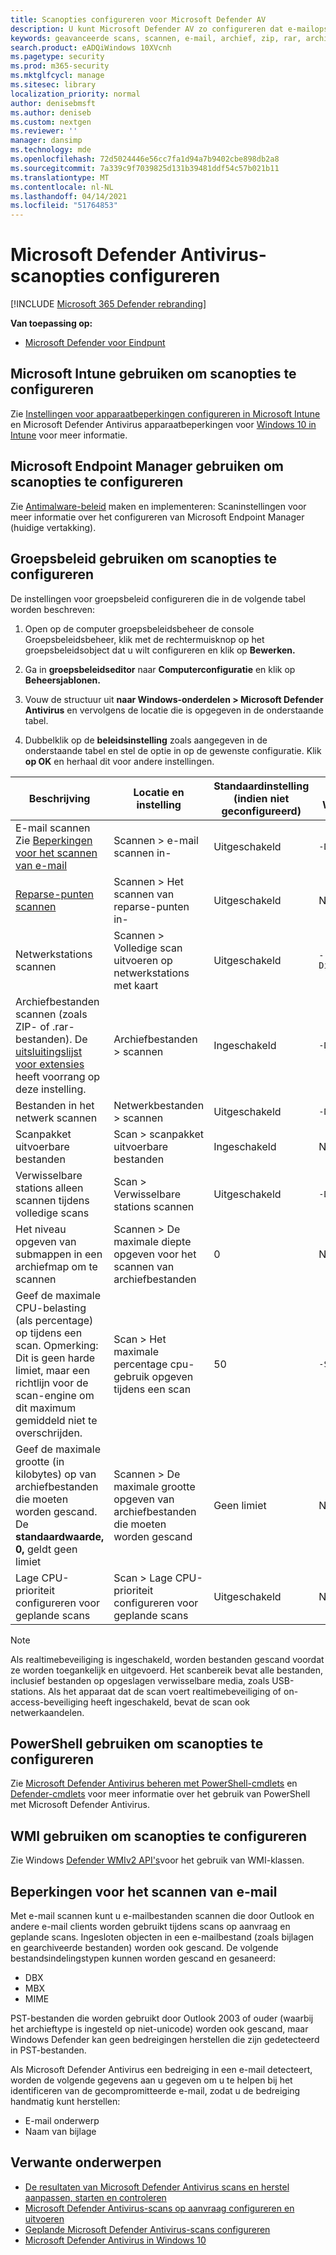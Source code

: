 ```yaml
---
title: Scanopties configureren voor Microsoft Defender AV
description: U kunt Microsoft Defender AV zo configureren dat e-mailopslagbestanden, back-up- of herstelpunten, netwerkbestanden en gearchiveerde bestanden (zoals ZIP-bestanden) worden gescand.
keywords: geavanceerde scans, scannen, e-mail, archief, zip, rar, archief, herparseren scannen
search.product: eADQiWindows 10XVcnh
ms.pagetype: security
ms.prod: m365-security
ms.mktglfcycl: manage
ms.sitesec: library
localization_priority: normal
author: denisebmsft
ms.author: deniseb
ms.custom: nextgen
ms.reviewer: ''
manager: dansimp
ms.technology: mde
ms.openlocfilehash: 72d5024446e56cc7fa1d94a7b9402cbe898db2a8
ms.sourcegitcommit: 7a339c9f7039825d131b39481ddf54c57b021b11
ms.translationtype: MT
ms.contentlocale: nl-NL
ms.lasthandoff: 04/14/2021
ms.locfileid: "51764853"
---
```

# <a name="configure-microsoft-defender-antivirus-scanning-options"></a>Microsoft Defender Antivirus-scanopties configureren

[!INCLUDE [Microsoft 365 Defender rebranding](../../includes/microsoft-defender.md)]


**Van toepassing op:**

- [Microsoft Defender voor Eindpunt](/microsoft-365/security/defender-endpoint/)

## <a name="use-microsoft-intune-to-configure-scanning-options"></a>Microsoft Intune gebruiken om scanopties te configureren

Zie [Instellingen voor apparaatbeperkingen configureren in Microsoft Intune](/intune/device-restrictions-configure) en Microsoft Defender Antivirus apparaatbeperkingen voor [Windows 10 in Intune](/intune/device-restrictions-windows-10#microsoft-defender-antivirus) voor meer informatie.

## <a name="use-microsoft-endpoint-manager-to-configure-scanning-options"></a>Microsoft Endpoint Manager gebruiken om scanopties te configureren

Zie [Antimalware-beleid](/configmgr/protect/deploy-use/endpoint-antimalware-policies#scan-settings) maken en implementeren: Scaninstellingen voor meer informatie over het configureren van Microsoft Endpoint Manager (huidige vertakking).

## <a name="use-group-policy-to-configure-scanning-options"></a>Groepsbeleid gebruiken om scanopties te configureren

De instellingen voor groepsbeleid configureren die in de volgende tabel worden beschreven:

1. Open op de computer groepsbeleidsbeheer de console Groepsbeleidsbeheer, [](/previous-versions/windows/it-pro/windows-server-2008-R2-and-2008/cc731212(v=ws.11))klik met de rechtermuisknop op het groepsbeleidsobject dat u wilt configureren en klik op **Bewerken.**

2. Ga in **groepsbeleidseditor** naar **Computerconfiguratie** en klik op **Beheersjablonen.**

3. Vouw de structuur uit **naar Windows-onderdelen > Microsoft Defender Antivirus** en vervolgens de locatie die is opgegeven in de onderstaande tabel. 

4. Dubbelklik op de **beleidsinstelling** zoals aangegeven in de onderstaande tabel en stel de optie in op de gewenste configuratie. Klik **op OK** en herhaal dit voor andere instellingen.

Beschrijving | Locatie en instelling | Standaardinstelling (indien niet geconfigureerd) | `Set-MpPreference`PowerShell-parameter of WMI-eigenschap voor `MSFT_MpPreference` klas
---|---|---|---
E-mail scannen Zie [Beperkingen voor het scannen van e-mail](#ref1)| Scannen > e-mail scannen in- | Uitgeschakeld | `-DisableEmailScanning`
[Reparse-punten scannen](/windows/win32/fileio/reparse-points) | Scannen > Het scannen van reparse-punten in- | Uitgeschakeld | Niet beschikbaar
Netwerkstations scannen | Scannen > Volledige scan uitvoeren op netwerkstations met kaart | Uitgeschakeld | `-DisableScanningMappedNetworkDrivesForFullScan`
 Archiefbestanden scannen (zoals ZIP- of .rar-bestanden). De [uitsluitingslijst voor extensies](configure-extension-file-exclusions-microsoft-defender-antivirus.md) heeft voorrang op deze instelling. | Archiefbestanden > scannen | Ingeschakeld | `-DisableArchiveScanning`
Bestanden in het netwerk scannen | Netwerkbestanden > scannen | Uitgeschakeld | `-DisableScanningNetworkFiles`
Scanpakket uitvoerbare bestanden | Scan > scanpakket uitvoerbare bestanden | Ingeschakeld | Niet beschikbaar
Verwisselbare stations alleen scannen tijdens volledige scans | Scan > Verwisselbare stations scannen | Uitgeschakeld | `-DisableRemovableDriveScanning`
Het niveau opgeven van submappen in een archiefmap om te scannen | Scannen > De maximale diepte opgeven voor het scannen van archiefbestanden | 0 | Niet beschikbaar
 Geef de maximale CPU-belasting (als percentage) op tijdens een scan. Opmerking: Dit is geen harde limiet, maar een richtlijn voor de scan-engine om dit maximum gemiddeld niet te overschrijden. | Scan > Het maximale percentage cpu-gebruik opgeven tijdens een scan | 50 |  `-ScanAvgCPULoadFactor`
 Geef de maximale grootte (in kilobytes) op van archiefbestanden die moeten worden gescand. De **standaardwaarde, 0,** geldt geen limiet | Scannen > De maximale grootte opgeven van archiefbestanden die moeten worden gescand | Geen limiet | Niet beschikbaar
 Lage CPU-prioriteit configureren voor geplande scans | Scan > Lage CPU-prioriteit configureren voor geplande scans | Uitgeschakeld | Niet beschikbaar
 
> [!NOTE]
> Als realtimebeveiliging is ingeschakeld, worden bestanden gescand voordat ze worden toegankelijk en uitgevoerd. Het scanbereik bevat alle bestanden, inclusief bestanden op opgeslagen verwisselbare media, zoals USB-stations. Als het apparaat dat de scan voert realtimebeveiliging of on-access-beveiliging heeft ingeschakeld, bevat de scan ook netwerkaandelen.

## <a name="use-powershell-to-configure-scanning-options"></a>PowerShell gebruiken om scanopties te configureren

Zie [Microsoft Defender Antivirus beheren met PowerShell-cmdlets](use-powershell-cmdlets-microsoft-defender-antivirus.md) en [Defender-cmdlets](/powershell/module/defender/) voor meer informatie over het gebruik van PowerShell met Microsoft Defender Antivirus.

## <a name="use-wmi-to-configure-scanning-options"></a>WMI gebruiken om scanopties te configureren

Zie Windows [Defender WMIv2 API's](/previous-versions/windows/desktop/defender/windows-defender-wmiv2-apis-portal)voor het gebruik van WMI-klassen.

<a id="ref1"></a>

## <a name="email-scanning-limitations"></a>Beperkingen voor het scannen van e-mail

Met e-mail scannen kunt u e-mailbestanden scannen die door Outlook en andere e-mail clients worden gebruikt tijdens scans op aanvraag en geplande scans. Ingesloten objecten in een e-mailbestand (zoals bijlagen en gearchiveerde bestanden) worden ook gescand. De volgende bestandsindelingstypen kunnen worden gescand en gesaneerd:

- DBX
- MBX
- MIME

PST-bestanden die worden gebruikt door Outlook 2003 of ouder (waarbij het archieftype is ingesteld op niet-unicode) worden ook gescand, maar Windows Defender kan geen bedreigingen herstellen die zijn gedetecteerd in PST-bestanden.

Als Microsoft Defender Antivirus een bedreiging in een e-mail detecteert, worden de volgende gegevens aan u gegeven om u te helpen bij het identificeren van de gecompromitteerde e-mail, zodat u de bedreiging handmatig kunt herstellen:

- E-mail onderwerp
- Naam van bijlage

## <a name="related-topics"></a>Verwante onderwerpen

- [De resultaten van Microsoft Defender Antivirus scans en herstel aanpassen, starten en controleren](customize-run-review-remediate-scans-microsoft-defender-antivirus.md)
- [Microsoft Defender Antivirus-scans op aanvraag configureren en uitvoeren](run-scan-microsoft-defender-antivirus.md)
- [Geplande Microsoft Defender Antivirus-scans configureren](scheduled-catch-up-scans-microsoft-defender-antivirus.md)
- [Microsoft Defender Antivirus in Windows 10](microsoft-defender-antivirus-in-windows-10.md)